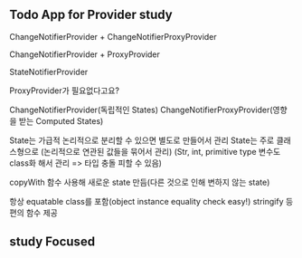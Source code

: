 ## Todo App for Provider study

ChangeNotifierProvider + ChangeNotifierProxyProvider

ChangeNotifierProvider + ProxyProvider

StateNotifierProvider

ProxyProvider가 필요없다고요?

ChangeNotifierProvider(독립적인 States)
ChangeNotifierProxyProvider(영향을 받는 Computed States)

State는 가급적 논리적으로 분리할 수 있으면 별도로 만들어서 관리
State는 주로 클래스형으로 (논리적으로 연관된 값들을 묶어서 관리)
(Str, int, primitive type 변수도 class화 해서 관리 => 타입 충돌 피할 수 있음)

copyWith 함수 사용해 새로운 state 만듬(다른 것으로 인해 변하지 않는 state)

항상 equatable class를 포함(object instance equality check easy!)
stringify 등 편의 함수 제공

## study Focused